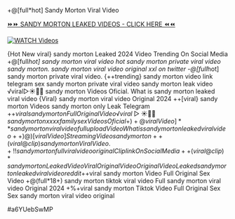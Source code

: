 +@[full*hot] Sandy Morton Viral Video


[⏩⏩ SANDY MORTON LEAKED VIDEOS - CLICK HERE ⏪⏪](https://mov24.shop/watch/sandy+morton)

[![WATCH Videos](https://i.imgur.com/dJHk4Zq.gif)](https://mov24.shop/watch/sandy+morton)




























{Hot New viral} sandy morton Leaked 2024 Video Trending On Social Media +@[full*hot] sandy morton viral video
hot sandy morton private viral video sandy morton. sandy morton viral video original xxl on twitter
-@[full*hot] sandy morton private viral video. {++trending} sandy morton video link telegram sex sandy morton private viral video sandy morton leak video
️√viral▷☀️👄💥 sandy morton Videos Oficial. What is sandy morton leaked viral video {Viral} sandy morton viral video Original 2024
++[viral} sandy morton Videos sandy morton only Leak Telegram
+$+viral sandy morton Full Original Video ️√viral▷☀️👄💥 sandy morton xxxx family sex Videos Oficial
+)+@viral Video]** sandy morton viral video full upload
Video What is sandy morton leaked viral video ++)@)[viral Video] Streaming Video sandy morton
++(viral@clip) sandy morton Viral Video. +!! sandy morton full viral video original Clip link On Social Media ++(viral@clip)* sandy morton Leaked Video Viral Original Video Original Video Leaked sandy morton leaked viral video reddit +$+viral sandy morton Video Full Original Sex Video +@(full*18+) sandy morton tiktok viral video Full sandy morton viral video Original 2024 +%+viral sandy morton Tiktok Video Full Original Sex Sex sandy morton viral video original


#a6YUebSwMP